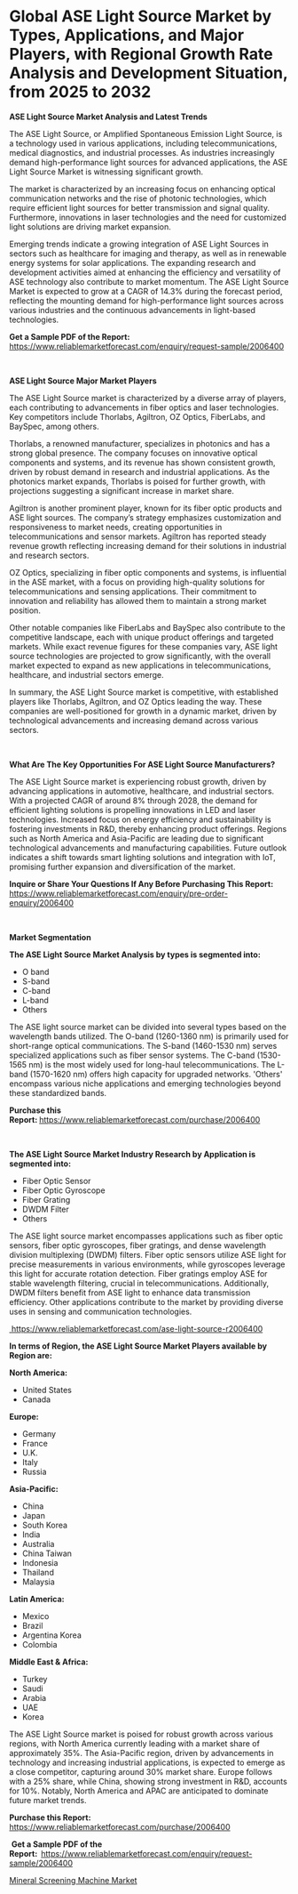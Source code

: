 <p><h1>Global ASE Light Source Market by Types, Applications, and Major Players, with Regional Growth Rate Analysis and Development Situation, from 2025 to 2032</h1></p><p><strong>ASE Light Source Market Analysis and Latest Trends</strong></p>
<p><p>The ASE Light Source, or Amplified Spontaneous Emission Light Source, is a technology used in various applications, including telecommunications, medical diagnostics, and industrial processes. As industries increasingly demand high-performance light sources for advanced applications, the ASE Light Source Market is witnessing significant growth. </p><p>The market is characterized by an increasing focus on enhancing optical communication networks and the rise of photonic technologies, which require efficient light sources for better transmission and signal quality. Furthermore, innovations in laser technologies and the need for customized light solutions are driving market expansion. </p><p>Emerging trends indicate a growing integration of ASE Light Sources in sectors such as healthcare for imaging and therapy, as well as in renewable energy systems for solar applications. The expanding research and development activities aimed at enhancing the efficiency and versatility of ASE technology also contribute to market momentum. The ASE Light Source Market is expected to grow at a CAGR of 14.3% during the forecast period, reflecting the mounting demand for high-performance light sources across various industries and the continuous advancements in light-based technologies.</p></p>
<p><strong>Get a Sample PDF of the Report:&nbsp;</strong> <a href="https://www.reliablemarketforecast.com/enquiry/request-sample/2006400?utm_campaign=2111&utm_medium=2&utm_source=Github&utm_content=ia&utm_term=20022025&utm_id=ase-light-source">https://www.reliablemarketforecast.com/enquiry/request-sample/2006400</a></p>
<p>&nbsp;</p>
<p><strong>ASE Light Source Major Market Players</strong></p>
<p><p>The ASE Light Source market is characterized by a diverse array of players, each contributing to advancements in fiber optics and laser technologies. Key competitors include Thorlabs, Agiltron, OZ Optics, FiberLabs, and BaySpec, among others. </p><p>Thorlabs, a renowned manufacturer, specializes in photonics and has a strong global presence. The company focuses on innovative optical components and systems, and its revenue has shown consistent growth, driven by robust demand in research and industrial applications. As the photonics market expands, Thorlabs is poised for further growth, with projections suggesting a significant increase in market share.</p><p>Agiltron is another prominent player, known for its fiber optic products and ASE light sources. The company’s strategy emphasizes customization and responsiveness to market needs, creating opportunities in telecommunications and sensor markets. Agiltron has reported steady revenue growth reflecting increasing demand for their solutions in industrial and research sectors.</p><p>OZ Optics, specializing in fiber optic components and systems, is influential in the ASE market, with a focus on providing high-quality solutions for telecommunications and sensing applications. Their commitment to innovation and reliability has allowed them to maintain a strong market position.</p><p>Other notable companies like FiberLabs and BaySpec also contribute to the competitive landscape, each with unique product offerings and targeted markets. While exact revenue figures for these companies vary, ASE light source technologies are projected to grow significantly, with the overall market expected to expand as new applications in telecommunications, healthcare, and industrial sectors emerge.</p><p>In summary, the ASE Light Source market is competitive, with established players like Thorlabs, Agiltron, and OZ Optics leading the way. These companies are well-positioned for growth in a dynamic market, driven by technological advancements and increasing demand across various sectors.</p></p>
<p>&nbsp;</p>
<p><strong>What Are The Key Opportunities For ASE Light Source Manufacturers?</strong></p>
<p><p>The ASE Light Source market is experiencing robust growth, driven by advancing applications in automotive, healthcare, and industrial sectors. With a projected CAGR of around 8% through 2028, the demand for efficient lighting solutions is propelling innovations in LED and laser technologies. Increased focus on energy efficiency and sustainability is fostering investments in R&D, thereby enhancing product offerings. Regions such as North America and Asia-Pacific are leading due to significant technological advancements and manufacturing capabilities. Future outlook indicates a shift towards smart lighting solutions and integration with IoT, promising further expansion and diversification of the market.</p></p>
<p><strong>Inquire or Share Your Questions If Any Before Purchasing This Report:</strong> <a href="https://www.reliablemarketforecast.com/enquiry/pre-order-enquiry/2006400?utm_campaign=2111&utm_medium=2&utm_source=Github&utm_content=ia&utm_term=20022025&utm_id=ase-light-source">https://www.reliablemarketforecast.com/enquiry/pre-order-enquiry/2006400</a></p>
<p>&nbsp;</p>
<p><strong>Market Segmentation</strong></p>
<p><strong>The ASE Light Source Market Analysis by types is segmented into:</strong></p>
<p><ul><li>O band</li><li>S-band</li><li>C-band</li><li>L-band</li><li>Others</li></ul></p>
<p><p>The ASE light source market can be divided into several types based on the wavelength bands utilized. The O-band (1260-1360 nm) is primarily used for short-range optical communications. The S-band (1460-1530 nm) serves specialized applications such as fiber sensor systems. The C-band (1530-1565 nm) is the most widely used for long-haul telecommunications. The L-band (1570-1620 nm) offers high capacity for upgraded networks. 'Others' encompass various niche applications and emerging technologies beyond these standardized bands.</p></p>
<p><strong>Purchase this Report:&nbsp;</strong><a href="https://www.reliablemarketforecast.com/purchase/2006400?utm_campaign=2111&utm_medium=2&utm_source=Github&utm_content=ia&utm_term=20022025&utm_id=ase-light-source">https://www.reliablemarketforecast.com/purchase/2006400</a></p>
<p>&nbsp;</p>
<p><strong>The ASE Light Source Market Industry Research by Application is segmented into:</strong></p>
<p><ul><li>Fiber Optic Sensor</li><li>Fiber Optic Gyroscope</li><li>Fiber Grating</li><li>DWDM Filter</li><li>Others</li></ul></p>
<p><p>The ASE light source market encompasses applications such as fiber optic sensors, fiber optic gyroscopes, fiber gratings, and dense wavelength division multiplexing (DWDM) filters. Fiber optic sensors utilize ASE light for precise measurements in various environments, while gyroscopes leverage this light for accurate rotation detection. Fiber gratings employ ASE for stable wavelength filtering, crucial in telecommunications. Additionally, DWDM filters benefit from ASE light to enhance data transmission efficiency. Other applications contribute to the market by providing diverse uses in sensing and communication technologies.</p></p>
<p><a href="https://www.reliablemarketforecast.com/ase-light-source-r2006400?utm_campaign=2111&utm_medium=2&utm_source=Github&utm_content=ia&utm_term=20022025&utm_id=ase-light-source">&nbsp;https://www.reliablemarketforecast.com/ase-light-source-r2006400</a></p>
<p><strong>In terms of Region, the ASE Light Source Market Players available by Region are:</strong></p>
<p>
    <p> <strong> North America: </strong>
        <ul>
            <li>United States</li>
            <li>Canada</li>
        </ul>
        </p> 
    <p> <strong> Europe: </strong>
        <ul>
            <li>Germany</li>
            <li>France</li>
            <li>U.K.</li>
            <li>Italy</li>
            <li>Russia</li>
        </ul>
        </p> 
    <p> <strong> Asia-Pacific: </strong>
        <ul>
            <li>China</li>
            <li>Japan</li>
            <li>South Korea</li>
            <li>India</li>
            <li>Australia</li>
            <li>China Taiwan</li>
            <li>Indonesia</li>
            <li>Thailand</li>
            <li>Malaysia</li>
        </ul>
        </p> 
    <p> <strong> Latin America: </strong>
        <ul>
            <li>Mexico</li>
            <li>Brazil</li>
            <li>Argentina Korea</li>
            <li>Colombia</li>
        </ul>
        </p> 
    <p> <strong> Middle East & Africa: </strong>
        <ul>
            <li>Turkey</li>
            <li>Saudi</li>
            <li>Arabia</li>
            <li>UAE</li>
            <li>Korea</li>
        </ul>
    </p>
    </p>
<p><p>The ASE Light Source market is poised for robust growth across various regions, with North America currently leading with a market share of approximately 35%. The Asia-Pacific region, driven by advancements in technology and increasing industrial applications, is expected to emerge as a close competitor, capturing around 30% market share. Europe follows with a 25% share, while China, showing strong investment in R&D, accounts for 10%. Notably, North America and APAC are anticipated to dominate future market trends.</p></p>
<p><strong>Purchase this Report: </strong><a href="https://www.reliablemarketforecast.com/purchase/2006400?utm_campaign=2111&utm_medium=2&utm_source=Github&utm_content=ia&utm_term=20022025&utm_id=ase-light-source">https://www.reliablemarketforecast.com/purchase/2006400</a></p>
<p>&nbsp;<strong>Get a Sample PDF of the Report:&nbsp;&nbsp;</strong><a href="https://www.reliablemarketforecast.com/enquiry/request-sample/2006400?utm_campaign=2111&utm_medium=2&utm_source=Github&utm_content=ia&utm_term=20022025&utm_id=ase-light-source">https://www.reliablemarketforecast.com/enquiry/request-sample/2006400</a></p>
<p><strong></strong></p>
<p><p><a href="https://github.com/rodinayygacklezi/Market-Research-Report-List-1/blob/main/mineral-screening-machine-market.md?utm_campaign=2111&utm_medium=2&utm_source=Github&utm_content=ia&utm_term=20022025&utm_id=ase-light-source">Mineral Screening Machine Market</a></p></p>
